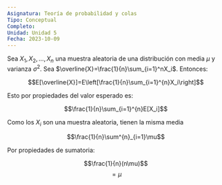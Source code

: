 ```yaml
---
Asignatura: Teoría de probabilidad y colas
Tipo: Conceptual
Completo: 
Unidad: Unidad 5
Fecha: 2023-10-09
---
```

Sea $X_1, X_2, ..., X_n$ una muestra aleatoria de una distribución con media $\mu$ y varianza $\sigma^2$. Sea $\overline{X}=\frac{1}{n}\sum_{i=1}^nX_i$. Entonces:

$$E[\overline{X}]=E\left[\frac{1}{n}\sum_{i=1}^{n}X_i\right]$$

Esto por propiedades del valor esperado es:

$$\frac{1}{n}\sum_{i=1}^{n}E[X_i]$$

Como los $X_i$ son una muestra aleatoria, tienen la misma media

$$\frac{1}{n}\sum^{n}_{i=1}\mu$$

Por propiedades de sumatoria:

$$\frac{1}{n}(n\mu)$$
$$=\mu$$

